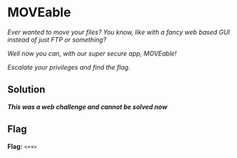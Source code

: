 # MOVEable
*Ever wanted to move your files? You know, like with a fancy web based GUI instead of just FTP or something?*

*Well now you can, with our super secure app, MOVEable!*

*Escalate your privileges and find the flag.*

## Solution
***This was a web challenge and cannot be solved now***


## Flag
**Flag:** `<++>`
